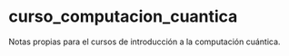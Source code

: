 # curso_computacion_cuantica
Notas propias para el cursos de introducción a la computación cuántica.
